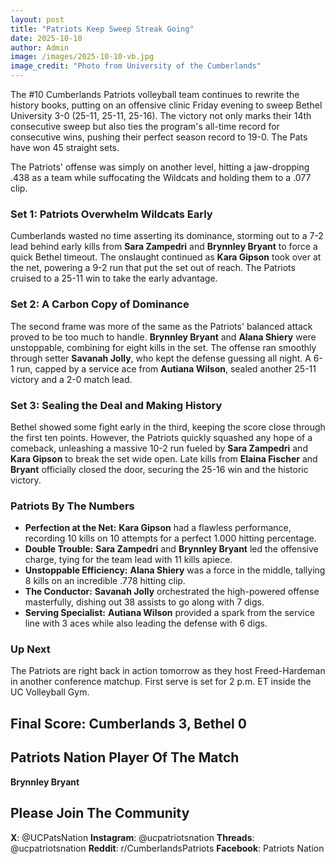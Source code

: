 ```yaml
---
layout: post
title: "Patriots Keep Sweep Streak Going"
date: 2025-10-10
author: Admin
image: /images/2025-10-10-vb.jpg
image_credit: "Photo from University of the Cumberlands"
---
```


The #10 Cumberlands Patriots volleyball team continues to rewrite the history books, putting on an offensive clinic Friday evening to sweep Bethel University 3-0 (25-11, 25-11, 25-16). The victory not only marks their 14th consecutive sweep but also ties the program's all-time record for consecutive wins, pushing their perfect season record to 19-0. The Pats have won 45 straight sets.

The Patriots' offense was simply on another level, hitting a jaw-dropping .438 as a team while suffocating the Wildcats and holding them to a .077 clip.

### Set 1: Patriots Overwhelm Wildcats Early

Cumberlands wasted no time asserting its dominance, storming out to a 7-2 lead behind early kills from **Sara Zampedri** and **Brynnley Bryant** to force a quick Bethel timeout. The onslaught continued as **Kara Gipson** took over at the net, powering a 9-2 run that put the set out of reach. The Patriots cruised to a 25-11 win to take the early advantage.

### Set 2: A Carbon Copy of Dominance

The second frame was more of the same as the Patriots' balanced attack proved to be too much to handle. **Brynnley Bryant** and **Alana Shiery** were unstoppable, combining for eight kills in the set. The offense ran smoothly through setter **Savanah Jolly**, who kept the defense guessing all night. A 6-1 run, capped by a service ace from **Autiana Wilson**, sealed another 25-11 victory and a 2-0 match lead.

### Set 3: Sealing the Deal and Making History

Bethel showed some fight early in the third, keeping the score close through the first ten points. However, the Patriots quickly squashed any hope of a comeback, unleashing a massive 10-2 run fueled by **Sara Zampedri** and **Kara Gipson** to break the set wide open. Late kills from **Elaina Fischer** and **Bryant** officially closed the door, securing the 25-16 win and the historic victory.

### Patriots By The Numbers

*   **Perfection at the Net:** **Kara Gipson** had a flawless performance, recording 10 kills on 10 attempts for a perfect 1.000 hitting percentage.
*   **Double Trouble:** **Sara Zampedri** and **Brynnley Bryant** led the offensive charge, tying for the team lead with 11 kills apiece.
*   **Unstoppable Efficiency:** **Alana Shiery** was a force in the middle, tallying 8 kills on an incredible .778 hitting clip.
*   **The Conductor:** **Savanah Jolly** orchestrated the high-powered offense masterfully, dishing out 38 assists to go along with 7 digs.
*   **Serving Specialist:** **Autiana Wilson** provided a spark from the service line with 3 aces while also leading the defense with 6 digs.

### Up Next

The Patriots are right back in action tomorrow as they host Freed-Hardeman in another conference matchup. First serve is set for 2 p.m. ET inside the UC Volleyball Gym.

## Final Score: Cumberlands 3, Bethel 0

## Patriots Nation Player Of The Match
**Brynnley Bryant**

## Please Join The Community

**X**: @UCPatsNation
**Instagram**: @ucpatriotsnation
**Threads**: @ucpatriotsnation
**Reddit**: r/CumberlandsPatriots
**Facebook**: Patriots Nation